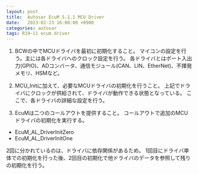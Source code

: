 ```yaml
---
layout: post
title:  Autosar EcuM 5.1.1 MCU Driver
date:   2023-02-23 16:00:00 +0900
categories: autosar
tags: R19-11 ecum driver
---
```


1. BCWの中でMCUドライバを最初に初期化すること。
マイコンの設定を行う。主には各ドライバへのクロック設定を行う。
各ドライバとはポート入出力(GPIO)、ADコンバータ、通信モジュール(CAN、LIN、EtherNet)、不揮発メモリ、HSMなど。

1. MCU_Initに加えて、必要なMCUドライバの初期化を行うこと。
上記でドライバにクロックが供給されて、ドライバが動作できる状態となっている。
ここで、各ドライバの詳細な設定を行う。

1. EcuMは二つのコールアウトを提供すること。
コールアウトで追加のMCUドライバの初期化を実行する。

* EcuM_AL_DriverInitZero
* EcuM_AL_DriverInitOne

2回に分かれているのは、ドライバに依存関係があるため。
1回目にドライバ単体での初期化を行った後、2回目の初期化で他ドライバのデータを参照して残りの初期化を行う。
